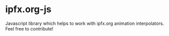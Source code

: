 # ipfx.org-js
Javascript library which helps to work with ipfx.org animation interpolators. Feel free to contribute!
